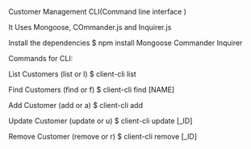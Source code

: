 Customer Management CLI(Command line interface )

It Uses Mongoose, COmmander.js and Inquirer.js 

Install the dependencies
$ npm install Mongoose Commander Inquirer

Commands for CLI:

List Customers (list or l)
$ client-cli list

Find Customers (find or f)
$ client-cli find [NAME]

Add Customer (add or a)
$ client-cli add

Update Customer (update or u)
$ client-cli update [_ID]

Remove Customer (remove or r)
$ client-cli remove [_ID]
